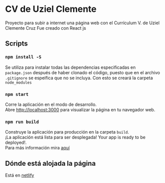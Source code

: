 # CV de Uziel Clemente

Proyecto para subir a internet una página web con el Currículum V. de Uziel Clemente Cruz
Fue creado con React js

## Scripts

### `npm install -S`
Se utiliza para instalar todas las dependencias especificadas en `package.json` después de haber clonado el código, puesto que en el archivo `.gitignore` se espeifica que no se incluya. Con esto se creará la carpeta `node_modules`

### `npm start`
Corre la aplicación en el modo de desarrollo.\
Abre [http://localhost:3000](http://localhost:3000) para visualizar la página en tu navegador web.

### `npm run build`
Construye la aplicación para producción en la carpeta `build`.\
¡La aplicación está lista para ser desplegada!
Your app is ready to be deployed!.\
Para más información mira [aquí](https://facebook.github.io/create-react-app/docs/deployment)

## Dónde está alojada la página
Está en [netlify](https://www.netlify.com/)
